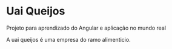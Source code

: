 # Uai Queijos

Projeto para aprendizado do Angular e aplicação no mundo real

A uai queijos é uma empresa do ramo alimenticio.


